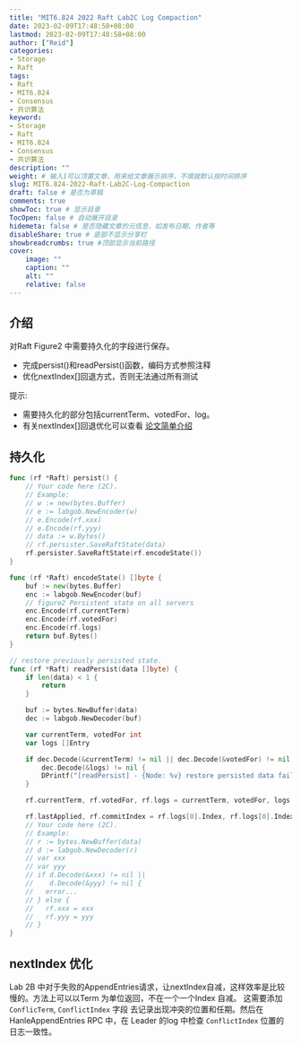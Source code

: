```yaml
---
title: "MIT6.824 2022 Raft Lab2C Log Compaction"
date: 2023-02-09T17:48:58+08:00
lastmod: 2023-02-09T17:48:58+08:00
author: ["Reid"]
categories: 
- Storage
- Raft
tags: 
- Raft
- MIT6.824
- Consensus
- 共识算法
keyword:
- Storage
- Raft
- MIT6.824
- Consensus
- 共识算法
description: ""
weight: # 输入1可以顶置文章，用来给文章展示排序，不填就默认按时间排序
slug: MIT6.824-2022-Raft-Lab2C-Log-Compaction
draft: false # 是否为草稿
comments: true
showToc: true # 显示目录
TocOpen: false # 自动展开目录
hidemeta: false # 是否隐藏文章的元信息，如发布日期、作者等
disableShare: true # 底部不显示分享栏
showbreadcrumbs: true #顶部显示当前路径
cover:
    image: ""
    caption: ""
    alt: ""
    relative: false
---
```


## 介绍
对Raft Figure2 中需要持久化的字段进行保存。
- 完成persist()和readPersist()函数，编码方式参照注释
- 优化nextIndex[]回退方式，否则无法通过所有测试

提示: 
- 需要持久化的部分包括currentTerm、votedFor、log。
- 有关nextIndex[]回退优化可以查看 [论文简单介绍](20230209-MIT6.824-2022-Raft-介绍.md)

## 持久化
```go
func (rf *Raft) persist() {
	// Your code here (2C).
	// Example:
	// w := new(bytes.Buffer)
	// e := labgob.NewEncoder(w)
	// e.Encode(rf.xxx)
	// e.Encode(rf.yyy)
	// data := w.Bytes()
	// rf.persister.SaveRaftState(data)
	rf.persister.SaveRaftState(rf.encodeState())
}

func (rf *Raft) encodeState() []byte {
	buf := new(bytes.Buffer)
	enc := labgob.NewEncoder(buf)
	// figure2 Persistent state on all servers
	enc.Encode(rf.currentTerm)
	enc.Encode(rf.votedFor)
	enc.Encode(rf.logs)
	return buf.Bytes()
}

// restore previously persisted state.
func (rf *Raft) readPersist(data []byte) {
	if len(data) < 1 {
		return
	}

	buf := bytes.NewBuffer(data)
	dec := labgob.NewDecoder(buf)

	var currentTerm, votedFor int
	var logs []Entry

	if dec.Decode(&currentTerm) != nil || dec.Decode(&votedFor) != nil ||
		dec.Decode(&logs) != nil {
		DPrintf("[readPersist] - {Node: %v} restore persisted data failed", rf.me)
	}

	rf.currentTerm, rf.votedFor, rf.logs = currentTerm, votedFor, logs

	rf.lastApplied, rf.commitIndex = rf.logs[0].Index, rf.logs[0].Index
	// Your code here (2C).
	// Example:
	// r := bytes.NewBuffer(data)
	// d := labgob.NewDecoder(r)
	// var xxx
	// var yyy
	// if d.Decode(&xxx) != nil ||
	//    d.Decode(&yyy) != nil {
	//   error...
	// } else {
	//   rf.xxx = xxx
	//   rf.yyy = yyy
	// }
}
```

## nextIndex 优化
Lab 2B 中对于失败的AppendEntries请求，让nextIndex自减，这样效率是比较慢的。方法上可以以Term 为单位返回，不在一个一个Index 自减。
这需要添加 `ConflicTerm`, `ConflictIndex` 字段 去记录出现冲突的位置和任期。然后在 HanleAppendEntries RPC 中，在 Leader 的log
中检查 `ConflictIndex` 位置的日志一致性。


